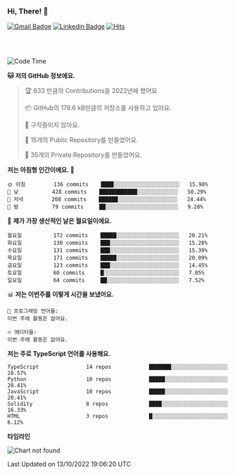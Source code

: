 ### Hi, There! 👋


[![Gmail Badge](https://img.shields.io/badge/-725psh@gmail.com-c14438?style=flat&logo=Gmail&logoColor=white&link=mailto:725psh@gmail.com)](mailto:725psh@gmail.com) 
[![Linkedin Badge](https://img.shields.io/badge/-soohanpark-0072b1?style=flat&logo=Linkedin&logoColor=white&link=https://www.linkedin.com/in/soohanpark/)](https://www.linkedin.com/in/soohanpark/) 
[![Hits](https://hits.seeyoufarm.com/api/count/incr/badge.svg?url=https%3A%2F%2Fgithub.com%2FSoohan-Park&count_bg=%23000000&title_bg=%23828282&icon=gradle.svg&icon_color=%23FFFFFF&title=Visited&edge_flat=false)](https://hits.seeyoufarm.com)  

<br />
<br />

<!--START_SECTION:waka-->
![Code Time](http://img.shields.io/badge/Code%20Time-294%20hrs%2048%20mins-blue)

**🐱 저의 GitHub 정보에요.** 

> 🏆 633 만큼의 Contributions을 2022년에 했어요
 > 
> 📦 GitHub의 176.6 kB만큼의 저장소를 사용하고 있어요. 
 > 
> 🚫 구직중이지 않아요.
 > 
> 📜 15개의 Public Repository를 만들었어요. 
 > 
> 🔑 35개의 Private Repository를 만들었어요.  
 > 
**저는 아침형 인간이에요. 🐤** 

```text
🌞 아침         136 commits    ████░░░░░░░░░░░░░░░░░░░░░   15.98% 
🌆 낮　         428 commits    ████████████░░░░░░░░░░░░░   50.29% 
🌃 저녁         208 commits    ██████░░░░░░░░░░░░░░░░░░░   24.44% 
🌙 밤　         79 commits     ██░░░░░░░░░░░░░░░░░░░░░░░   9.28%

```
📅 **제가 가장 생산적인 날은 월요일이에요.** 

```text
월요일          172 commits    █████░░░░░░░░░░░░░░░░░░░░   20.21% 
화요일          130 commits    ███░░░░░░░░░░░░░░░░░░░░░░   15.28% 
수요일          131 commits    ███░░░░░░░░░░░░░░░░░░░░░░   15.39% 
목요일          171 commits    █████░░░░░░░░░░░░░░░░░░░░   20.09% 
금요일          123 commits    ███░░░░░░░░░░░░░░░░░░░░░░   14.45% 
토요일          60 commits     █░░░░░░░░░░░░░░░░░░░░░░░░   7.05% 
일요일          64 commits     ██░░░░░░░░░░░░░░░░░░░░░░░   7.52%

```


📊 **저는 이번주를 이렇게 시간을 보냈어요.** 

```text
💬 프로그래밍 언어들: 
이번 주에 활동은 없어요.

🔥 에디터들: 
이번 주에 활동은 없어요.

```

**저는 주로 TypeScript 언어를 사용해요.** 

```text
TypeScript               14 repos            ███████░░░░░░░░░░░░░░░░░░   28.57% 
Python                   10 repos            █████░░░░░░░░░░░░░░░░░░░░   20.41% 
JavaScript               10 repos            █████░░░░░░░░░░░░░░░░░░░░   20.41% 
Solidity                 8 repos             ████░░░░░░░░░░░░░░░░░░░░░   16.33% 
HTML                     3 repos             █░░░░░░░░░░░░░░░░░░░░░░░░   6.12%

```


**타임라인**

![Chart not found](https://raw.githubusercontent.com/Soohan-Park/Soohan-Park/master/charts/bar_graph.png) 


 Last Updated on 13/10/2022 19:06:20 UTC
<!--END_SECTION:waka-->
